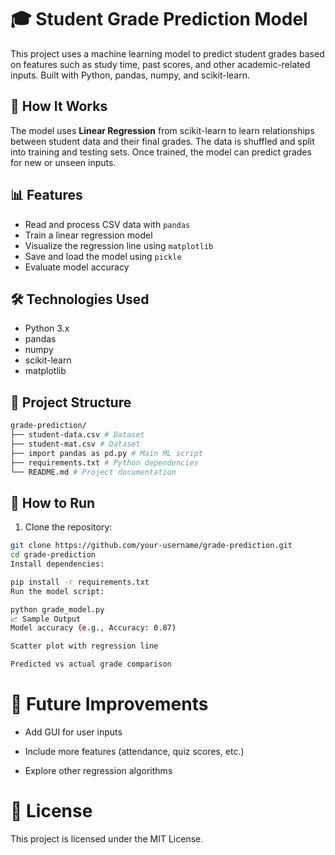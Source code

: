 # 🎓 Student Grade Prediction Model

This project uses a machine learning model to predict student grades based on features such as study time, past scores, and other academic-related inputs. Built with Python, pandas, numpy, and scikit-learn.

## 🧠 How It Works

The model uses **Linear Regression** from scikit-learn to learn relationships between student data and their final grades. The data is shuffled and split into training and testing sets. Once trained, the model can predict grades for new or unseen inputs.

## 📊 Features

- Read and process CSV data with `pandas`
- Train a linear regression model
- Visualize the regression line using `matplotlib`
- Save and load the model using `pickle`
- Evaluate model accuracy

## 🛠️ Technologies Used

- Python 3.x
- pandas
- numpy
- scikit-learn
- matplotlib

## 📁 Project Structure
```bash
grade-prediction/
├── student-data.csv # Dataset
├── student-mat.csv # Dataset
├── import pandas as pd.py # Main ML script
├── requirements.txt # Python dependencies
└── README.md # Project documentation

```

## 🚀 How to Run

1. Clone the repository:

```bash
git clone https://github.com/your-username/grade-prediction.git
cd grade-prediction
Install dependencies:
```
```bash
pip install -r requirements.txt
Run the model script:
```
```bash
python grade_model.py
📈 Sample Output
Model accuracy (e.g., Accuracy: 0.87)

Scatter plot with regression line

Predicted vs actual grade comparison
```
# 🔮 Future Improvements
- Add GUI for user inputs

- Include more features (attendance, quiz scores, etc.)

- Explore other regression algorithms

# 📄 License
This project is licensed under the MIT License.
